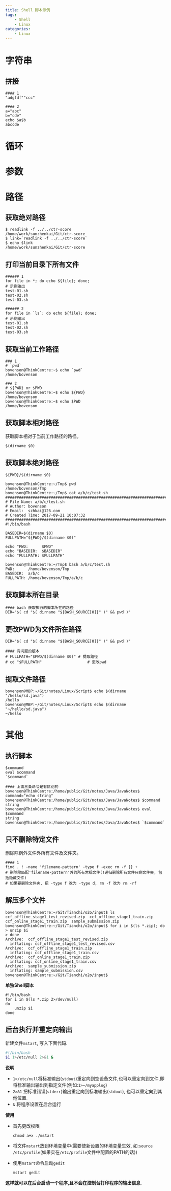 ```yaml
---
title: Shell 脚本示例
tags:
	- Shell
	- Linux
categories:
	- Linux
---
```


# 字符串

## 拼接

```shell
#### 1
"adgfdf""ccc"

#### 2
a="abc"
b="cde"
echo $a$b
abccde
```

# 循环

# 参数

# 路径

## 获取绝对路径

```shell
$ readlink -f ../../ctr-score
/home/work/sunzhenkai/Git/ctr-score
$ link=`readlink -f ../../ctr-score`
$ echo $link
/home/work/sunzhenkai/Git/ctr-score
```

## 打印当前目录下所有文件

```shell
###### 1
for file in *; do echo ${file}; done;
# 示例输出
test-01.sh
test-02.sh
test-03.sh

###### 2
for file in `ls`; do echo ${file}; done;
# 示例输出
test-01.sh
test-02.sh
test-03.sh
```

## 获取当前工作路径

```shell
### 1
# `pwd`
bovenson@ThinkCentre:~$ echo `pwd`
/home/bovenson

### 2
# ${PWD} or $PWD
bovenson@ThinkCentre:~$ echo ${PWD}
/home/bovenson
bovenson@ThinkCentre:~$ echo $PWD
/home/bovenson
```

## 获取脚本相对路径

获取脚本相对于当前工作路径的路径。

```shell
$(dirname $0)
```

## 获取脚本绝对路径

```shell
${PWD}/$(dirname $0)
```

```shell
bovenson@ThinkCentre:~/Tmp$ pwd
/home/bovenson/Tmp
bovenson@ThinkCentre:~/Tmp$ cat a/b/c/test.sh
#########################################################################
# File Name: a/b/c/test.sh
# Author: bovenson
# Email:  szhkai@126.com
# Created Time: 2017-09-21 10:07:32
#########################################################################
#!/bin/bash

BASEDIR=$(dirname $0)
FULLPATH="${PWD}/$(dirname $0)"

echo "PWD:      $PWD"
echo "BASEDIR:  $BASEDIR"
echo "FULLPATH: $FULLPATH"

bovenson@ThinkCentre:~/Tmp$ bash a/b/c/test.sh 
PWD:      /home/bovenson/Tmp
BASEDIR:  a/b/c
FULLPATH: /home/bovenson/Tmp/a/b/c
```

## 获取脚本所在目录

```shell
#### bash 获取执行的脚本所在的路径
DIR="$( cd "$( dirname "${BASH_SOURCE[0]}" )" && pwd )"
```



## 更改PWD为文件所在路径

```shell
DIR="$( cd "$( dirname "${BASH_SOURCE[0]}" )" && pwd )"

#### 有问题的版本
# FULLPATH="$PWD/$(dirname $0)"	# 提取路径
# cd "$FULLPATH"					# 更改pwd
```

## 提取文件路径

```shell
bovenson@MBP:~/Git/notes/Linux/Script$ echo $(dirname "/hello/sd.java")
/hello
bovenson@MBP:~/Git/notes/Linux/Script$ echo $(dirname "~/hello/sd.java")
~/hello
```
# 其他

## 执行脚本

```shell
$command
eval $command
`$command`

#### 上面三条命令是有区别的
bovenson@ThinkCentre:/home/public/Git/notes/Java/JavaNotes$ command="echo string"
bovenson@ThinkCentre:/home/public/Git/notes/Java/JavaNotes$ $command
string
bovenson@ThinkCentre:/home/public/Git/notes/Java/JavaNotes$ eval $command
string
bovenson@ThinkCentre:/home/public/Git/notes/Java/JavaNotes$ `$command`
```

## 只不删除特定文件

删除除例外文件外所有文件及文件夹。

```shell
#### 1
find . ! -name 'filename-pattern' -type f -exec rm -f {} +
# 删除除匹配'filename-pattern'外的所有常规文件(!递归删除所有文件只剩文件夹, 包括隐藏文件)
# 如果要删除文件夹, 把 -type f 改为 -type d, rm -f 改为 rm -rf
```

## 解压多个文件

```shell
bovenson@ThinkCentre:~/Git/Tianchi/o2o/input$ ls
ccf_offline_stage1_test_revised.zip  ccf_offline_stage1_train.zip  ccf_online_stage1_train.zip	sample_submission.zip
bovenson@ThinkCentre:~/Git/Tianchi/o2o/input$ for i in $(ls *.zip); do
> unzip $i
> done
Archive:  ccf_offline_stage1_test_revised.zip
  inflating: ccf_offline_stage1_test_revised.csv  
Archive:  ccf_offline_stage1_train.zip
  inflating: ccf_offline_stage1_train.csv  
Archive:  ccf_online_stage1_train.zip
  inflating: ccf_online_stage1_train.csv  
Archive:  sample_submission.zip
  inflating: sample_submission.csv   
bovenson@ThinkCentre:~/Git/Tianchi/o2o/input$ 
```

**单独Shell脚本**

```shell
#!/bin/bash
for i in $(ls *.zip 2>/dev/null)
do
    unzip $i
done
```

## 后台执行并重定向输出

新建文件`mstart`, 写入下面代码.

```bash
#!/bin/bash
$1 1>/etc/null 2>&1 &
```

**说明**

- `1>/etc/null`将标准输出(`stdout`)重定向到空设备文件,也可以重定向到文件,即将标准输出输出到指定文件(例如:`1>~/myapplog`)
- `2>&1` 把标准错误(`stderr`)输出重定向到标准输出(`stdout`), 也可以重定向到其他位置.
- `&` 将程序设置在后台运行

**使用**

- 首先更改权限

  `chmod a+x ./mstart`

- 将文件`mstart`放到环境变量中(需要使新设置的环境变量生效, 如:`source /etc/profile`(如果实在`/etc/profile`文件中配置的PATH的话))

- 使用`mstart`命令启动`gedit`

  `mstart gedit`

**这样就可以在后台启动一个程序,且不会在控制台打印程序的输出信息.**